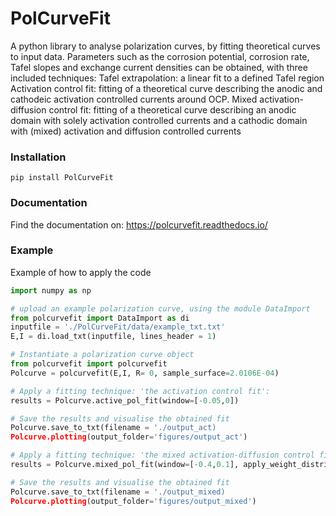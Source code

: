 # PolCurveFit
A python library to analyse polarization curves, by fitting theoretical curves to input data. Parameters such as the corrosion potential, corrosion rate, Tafel slopes and exchange current densities can be obtained, with three included techniques:
Tafel extrapolation: a linear fit to a defined Tafel region
Activation control fit: fitting of a theoretical curve describing the anodic and cathodeic activation controlled currents around OCP.
Mixed activation-diffusion control fit: fitting of a theoretical curve describing an anodic domain with solely activation controlled currents and a cathodic domain with (mixed) activation and diffusion controlled currents

### Installation

```
pip install PolCurveFit
```

### Documentation
Find the documentation on: https://polcurvefit.readthedocs.io/

### Example
Example of how to apply the code

```Python
import numpy as np

# upload an example polarization curve, using the module DataImport
from polcurvefit import DataImport as di
inputfile = './PolCurveFit/data/example_txt.txt'
E,I = di.load_txt(inputfile, lines_header = 1)

# Instantiate a polarization curve object
from polcurvefit import polcurvefit
Polcurve = polcurvefit(E,I, R= 0, sample_surface=2.0106E-04)

# Apply a fitting technique: 'the activation control fit':
results = Polcurve.active_pol_fit(window=[-0.05,0])

# Save the results and visualise the obtained fit
Polcurve.save_to_txt(filename = './output_act)
Polcurve.plotting(output_folder='figures/output_act')

# Apply a fitting technique: 'the mixed activation-diffusion control fit' with a specific weight distribution:
results = Polcurve.mixed_pol_fit(window=[-0.4,0.1], apply_weight_distribution = True, w_ac = 0.07, W = 80)

# Save the results and visualise the obtained fit
Polcurve.save_to_txt(filename = './output_mixed)
Polcurve.plotting(output_folder='figures/output_mixed')

```
